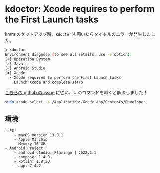 # kdoctor: Xcode requires to perform the First Launch tasks

kmm のセットアップ時、`kdoctor` を叩いたらタイトルのエラーが発生しました。

``` sh
❯ kdoctor
Environment diagnose (to see all details, use -v option):                                                                                       ─╯
[✓] Operation System
[✓] Java
[✓] Android Studio
[✖] Xcode
  ✖ Xcode requires to perform the First Launch tasks
    Launch Xcode and complete setup
```

[こちらの github の issue](https://github.com/Kotlin/kdoctor/issues/34) に従い、↓ のコマンドを叩くと解決しました！

``` sh
sudo xcode-select -s /Applications/Xcode.app/Contents/Developer
```


## 環境

```
- PC
    - macOS version 13.0.1
    - Apple M1 chip
    - Memory 16 GB
- Android Project
    - android studio: Flamingo | 2022.2.1
    - compose: 1.4.0
    - kotlin: 1.8.20
    - agp: 7.4.2
```

